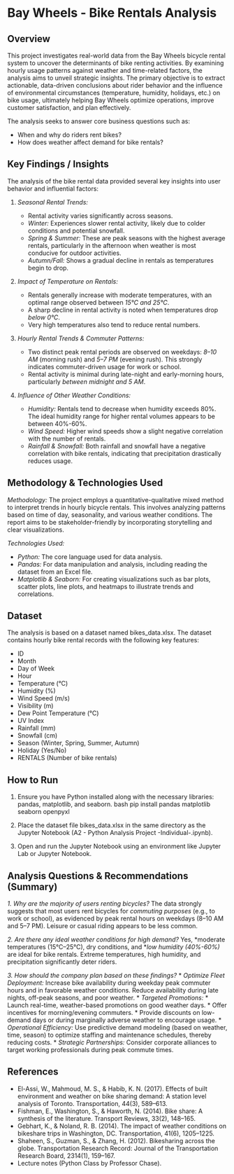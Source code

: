 # Bay Wheels - Bike Rentals Analysis

## Overview

This project investigates real-world data from the Bay Wheels bicycle rental system to uncover the determinants of bike renting activities. By examining hourly usage patterns against weather and time-related factors, the analysis aims to unveil strategic insights. The primary objective is to extract actionable, data-driven conclusions about rider behavior and the influence of environmental circumstances (temperature, humidity, holidays, etc.) on bike usage, ultimately helping Bay Wheels optimize operations, improve customer satisfaction, and plan effectively.

The analysis seeks to answer core business questions such as:
- When and why do riders rent bikes?
- How does weather affect demand for bike rentals?

## Key Findings / Insights

The analysis of the bike rental data provided several key insights into user behavior and influential factors:

1.  *Seasonal Rental Trends:*
    * Rental activity varies significantly across seasons.
    * *Winter:* Experiences slower rental activity, likely due to colder conditions and potential snowfall.
    * *Spring & Summer:* These are peak seasons with the highest average rentals, particularly in the afternoon when weather is most conducive for outdoor activities.
    * *Autumn/Fall:* Shows a gradual decline in rentals as temperatures begin to drop.

2.  *Impact of Temperature on Rentals:*
    * Rentals generally increase with moderate temperatures, with an optimal range observed between *15°C and 25°C*.
    * A sharp decline in rental activity is noted when temperatures drop *below 0°C*.
    * Very high temperatures also tend to reduce rental numbers.

3.  *Hourly Rental Trends & Commuter Patterns:*
    * Two distinct peak rental periods are observed on weekdays: *8–10 AM* (morning rush) and *5–7 PM* (evening rush). This strongly indicates commuter-driven usage for work or school.
    * Rental activity is minimal during late-night and early-morning hours, particularly *between midnight and 5 AM*.

4.  *Influence of Other Weather Conditions:*
    * *Humidity:* Rentals tend to decrease when humidity exceeds 80%. The ideal humidity range for higher rental volumes appears to be between 40%-60%.
    * *Wind Speed:* Higher wind speeds show a slight negative correlation with the number of rentals.
    * *Rainfall & Snowfall:* Both rainfall and snowfall have a negative correlation with bike rentals, indicating that precipitation drastically reduces usage.

## Methodology & Technologies Used

*Methodology:*
The project employs a quantitative-qualitative mixed method to interpret trends in hourly bicycle rentals. This involves analyzing patterns based on time of day, seasonality, and various weather conditions. The report aims to be stakeholder-friendly by incorporating storytelling and clear visualizations.

*Technologies Used:*
* *Python:* The core language used for data analysis.
* *Pandas:* For data manipulation and analysis, including reading the dataset from an Excel file.
* *Matplotlib & Seaborn:* For creating visualizations such as bar plots, scatter plots, line plots, and heatmaps to illustrate trends and correlations.

## Dataset

The analysis is based on a dataset named bikes_data.xlsx. The dataset contains hourly bike rental records with the following key features:
* ID
* Month
* Day of Week
* Hour
* Temperature (°C)
* Humidity (%)
* Wind Speed (m/s)
* Visibility (m)
* Dew Point Temperature (°C)
* UV Index
* Rainfall (mm)
* Snowfall (cm)
* Season (Winter, Spring, Summer, Autumn)
* Holiday (Yes/No)
* RENTALS (Number of bike rentals)

## How to Run

1.  Ensure you have Python installed along with the necessary libraries: pandas, matplotlib, and seaborn.
    bash
    pip install pandas matplotlib seaborn openpyxl
    
2.  Place the dataset file bikes_data.xlsx in the same directory as the Jupyter Notebook (A2 - Python Analysis Project -Individual-.ipynb).
3.  Open and run the Jupyter Notebook using an environment like Jupyter Lab or Jupyter Notebook.

## Analysis Questions & Recommendations (Summary)

*1. Why are the majority of users renting bicycles?*
   The data strongly suggests that most users rent bicycles for *commuting purposes* (e.g., to work or school), as evidenced by peak rental hours on weekdays (8–10 AM and 5–7 PM). Leisure or casual riding appears to be less common.

*2. Are there any ideal weather conditions for high demand?*
   Yes, *moderate temperatures (15°C–25°C), dry conditions, and **low humidity (40%-60%)* are ideal for bike rentals. Extreme temperatures, high humidity, and precipitation significantly deter riders.

*3. How should the company plan based on these findings?*
    * *Optimize Fleet Deployment:* Increase bike availability during weekday peak commuter hours and in favorable weather conditions. Reduce availability during late nights, off-peak seasons, and poor weather.
    * *Targeted Promotions:*
        * Launch real-time, weather-based promotions on good weather days.
        * Offer incentives for morning/evening commuters.
        * Provide discounts on low-demand days or during marginally adverse weather to encourage usage.
    * *Operational Efficiency:* Use predictive demand modeling (based on weather, time, season) to optimize staffing and maintenance schedules, thereby reducing costs.
    * *Strategic Partnerships:* Consider corporate alliances to target working professionals during peak commute times.

## References
* El-Assi, W., Mahmoud, M. S., & Habib, K. N. (2017). Effects of built environment and weather on bike sharing demand: A station level analysis of Toronto. Transportation, 44(3), 589–613.
* Fishman, E., Washington, S., & Haworth, N. (2014). Bike share: A synthesis of the literature. Transport Reviews, 33(2), 148–165.
* Gebhart, K., & Noland, R. B. (2014). The impact of weather conditions on bikeshare trips in Washington, DC. Transportation, 41(6), 1205–1225.
* Shaheen, S., Guzman, S., & Zhang, H. (2012). Bikesharing across the globe. Transportation Research Record: Journal of the Transportation Research Board, 2314(1), 159–167.
* Lecture notes (Python Class by Professor Chase).
